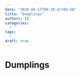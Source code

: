 ```yaml
---
date: "2020-09-13T09:30:47+08:00"
title: "Dumplings"
authors: []
categories:
  -
tags:
  -
draft: true
---
```


# Dumplings

